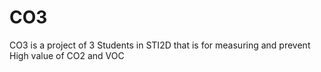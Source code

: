 # CO3
CO3 is a project of 3 Students in STI2D
that is for measuring and prevent High value of CO2 and VOC
